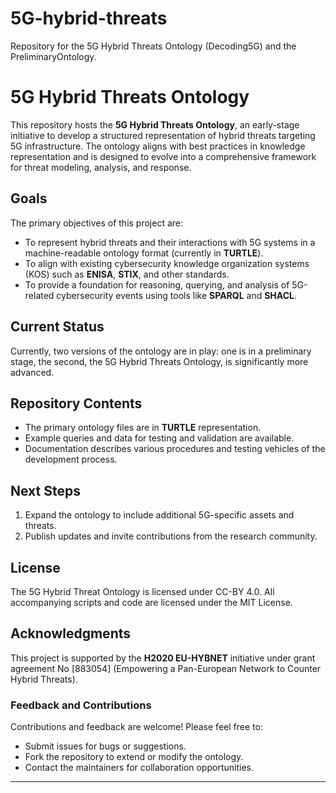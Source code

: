 # 5G-hybrid-threats
Repository for the 5G Hybrid Threats Ontology (Decoding5G) and the PreliminaryOntology.

# 5G Hybrid Threats Ontology

This repository hosts the **5G Hybrid Threats Ontology**, an early-stage initiative to develop a structured representation of hybrid threats targeting 5G infrastructure. The ontology aligns with best practices in knowledge representation and is designed to evolve into a comprehensive framework for threat modeling, analysis, and response.

## Goals

The primary objectives of this project are:
- To represent hybrid threats and their interactions with 5G systems in a machine-readable ontology format (currently in **TURTLE**).
- To align with existing cybersecurity knowledge organization systems (KOS) such as **ENISA**, **STIX**, and other standards.
- To provide a foundation for reasoning, querying, and analysis of 5G-related cybersecurity events using tools like **SPARQL** and **SHACL**.

## Current Status

Currently, two versions of the ontology are in play: one is in a preliminary stage, the second, the 5G Hybrid Threats Ontology, is significantly more advanced.

## Repository Contents

- The primary ontology files are in **TURTLE** representation.
- Example queries and data for testing and validation are available. 
- Documentation describes various procedures and testing vehicles of the development process.

## Next Steps

1. Expand the ontology to include additional 5G-specific assets and threats.
2. Publish updates and invite contributions from the research community.

## License

The 5G Hybrid Threat Ontology is licensed under CC-BY 4.0. All accompanying scripts and code are licensed under the MIT License.

## Acknowledgments

This project is supported by the **H2020 EU-HYBNET** initiative under grant agreement No [883054] (Empowering a Pan-European Network to Counter Hybrid Threats).


### Feedback and Contributions

Contributions and feedback are welcome! Please feel free to:
- Submit issues for bugs or suggestions.
- Fork the repository to extend or modify the ontology.
- Contact the maintainers for collaboration opportunities.

---

